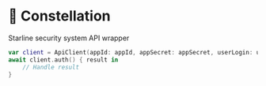 # 🌌 Constellation

Starline security system API wrapper

```swift
var client = ApiClient(appId: appId, appSecret: appSecret, userLogin: userLogin, userPassword: userPassword)
await client.auth() { result in
    // Handle result
}
```

